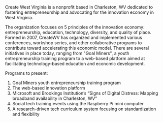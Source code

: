 Create West Virginia is a nonprofit based in Charleston, WV dedicated to fostering entrepreneurship and advocating for the innovation economy in West Virginia.

The organization focuses on 5 principles of the innovation economy: entrepreneurship, education, technology, diversity, and quality of place. Formed in 2007, CreateWV has organized and implemented various conferences, workshop series, and other collaborative programs to contribute toward accelerating this economic model. There are several initiatives in place today, ranging from "Goal Miners", a youth entrepreneurship training program to a web-based platform aimed at facilitating technology-based education and economic development.

Programs to present:
1. Goal Miners youth entrepreneurship training program
2. The web-based innovation platform
3. Microsoft and Brookings Institution’s “Signs of Digital Distress: Mapping broadband availability in Charleston, WV”
4. Social tech training events using the Raspberry Pi mini computer
5. A research-driven tech curriculum system focusing on standardization and flexibility
